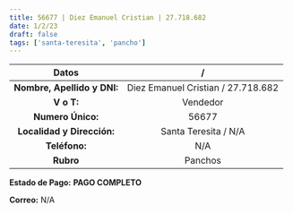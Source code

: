 ```yaml
---
title: 56677 | Diez Emanuel Cristian | 27.718.682
date: 1/2/23
draft: false
tags: ['santa-teresita', 'pancho']
---
```


|          **Datos**          |                  /                 |
|:---------------------------:|:----------------------------------:|
| **Nombre, Apellido y DNI:** | Diez Emanuel Cristian / 27.718.682 |
|          **V o T:**         |              Vendedor              |
|      **Numero Único:**      |                56677               |
|  **Localidad y Dirección:** |        Santa Teresita / N/A        |
|        **Teléfono:**        |                 N/A                |
|          **Rubro**          |               Panchos              |

**Estado de Pago:** **PAGO COMPLETO**

**Correo:** N/A
